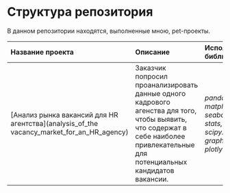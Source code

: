 # Структура репозитория
В данном репозитории находятся, выполненные мною, pet-проекты.

| **Название проекта**                            | **Описание**        | **Используемые библиотеки**     |
|:------------------------------------------------| :-------------------|:--------------------------------|
| [Анализ рынка вакансий для HR агентства](analysis_of_the vacancy_market_for_an_HR_agency)| Заказчик попросил проанализировать данные одного кадрового агенства для того, чтобы выявить, что содержат в себе наиболее привлекательные для потенциальных кандидатов вакансии. | *pandas, matplotlib.pyplot, seaborn, numpy, stats, scipy.stats, graph_objects, plotly.express, re*|
